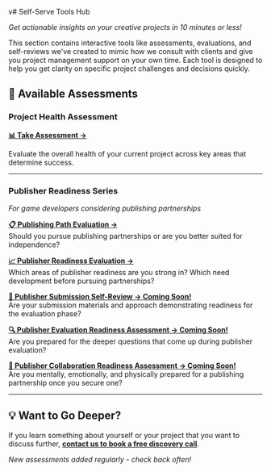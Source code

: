 v# Self-Serve Tools Hub

*Get actionable insights on your creative projects in 10 minutes or less!*

This section contains interactive tools like assessments, evaluations, and self-reviews we've created to mimic how we consult with clients and give you project management support on your own time. Each tool is designed to help you get clarity on specific project challenges and decisions quickly.

## 🎯 Available Assessments

### Project Health Assessment
**[📊 Take Assessment →](https://ali-ip20vxic.scoreapp.com)**

Evaluate the overall health of your current project across key areas that determine success.

---

### Publisher Readiness Series
*For game developers considering publishing partnerships*

**[📋 Publishing Path Evaluation →](https://formsandphases.github.io/creative-project-management-resources/self-serve-assessments/publisher-path-evaluation.html)**  
Should you pursue publishing partnerships or are you better suited for independence?

**[📈 Publisher Readiness Evaluation →](https://formsandphases.github.io/creative-project-management-resources/self-serve-assessments/publisher-readiness-evaluation.html)**  
Which areas of publisher readiness are you strong in? Which need development before pursuing partnerships?

**[📝 Publisher Submission Self-Review → Coming Soon!](your-link-here)**  
Are your submission materials and approach demonstrating readiness for the evaluation phase?

**[🔍 Publisher Evaluation Readiness Assessment → Coming Soon!](your-link-here)**  
Are you prepared for the deeper questions that come up during publisher evaluation?

**[🤝 Publisher Collaboration Readiness Assessment → Coming Soon!](your-link-here)**  
Are you mentally, emotionally, and physically prepared for a publishing partnership once you secure one?

---

## 💡 Want to Go Deeper?

If you learn something about yourself or your project that you want to discuss further, **[contact us to book a free discovery call]([your-contact-info](https://www.formsandphases.com/))**.

*New assessments added regularly - check back often!*
